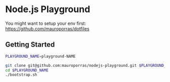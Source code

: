 # Node.js Playground

You might want to setup your env first: https://github.com/mauroporras/dotfiles

## Getting Started

```bash
PLAYGROUND_NAME=playground-NAME
```

```bash
git clone git@github.com:mauroporras/nodejs-playground.git $PLAYGROUND_NAME
cd $PLAYGROUND_NAME
./bootstrap.sh
```
